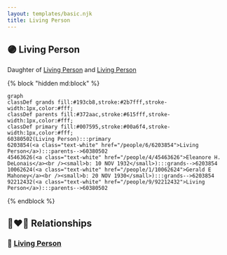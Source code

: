 ```yaml
---
layout: templates/basic.njk
title: Living Person
---
```

## 🟣 Living Person

Daughter of [Living Person](/people/9/92212432) and [Living Person](/people/6/6203854)

{% block "hidden md:block" %}
```mermaid
graph
classDef grands fill:#193cb8,stroke:#2b7fff,stroke-width:1px,color:#fff;
classDef parents fill:#372aac,stroke:#615fff,stroke-width:1px,color:#fff;
classDef primary fill:#007595,stroke:#00a6f4,stroke-width:1px,color:#fff;
60380502(Living Person):::primary
6203854(<a class="text-white" href="/people/6/6203854">Living Person</a>):::parents-->60380502
45463626(<a class="text-white" href="/people/4/45463626">Eleanore H. DeLonais</a><br /><small>b: 10 NOV 1932</small>):::grands-->6203854
10062624(<a class="text-white" href="/people/1/10062624">Gerald E Mahoney</a><br /><small>b: 20 NOV 1930</small>):::grands-->6203854
92212432(<a class="text-white" href="/people/9/92212432">Living Person</a>):::parents-->60380502
```
{% endblock %}

## 👩‍❤️‍👨 Relationships

### 🔵 [Living Person](/people/6/6254746)
